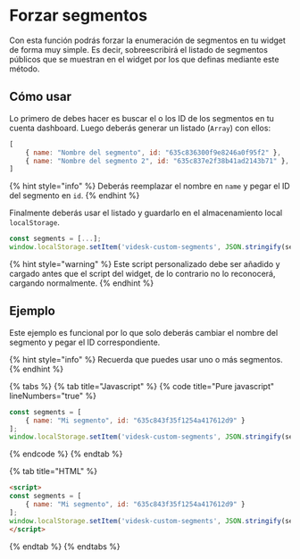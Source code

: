 # Forzar segmentos

Con esta función podrás forzar la enumeración de segmentos en tu widget de forma muy simple. Es decir, sobreescribirá el listado de segmentos públicos que se muestran en el widget por los que definas mediante este método.

## Cómo usar

Lo primero de debes hacer es buscar el o los ID de los segmentos en tu cuenta dashboard. Luego deberás generar un listado (`Array`) con ellos:

```javascript
[
    { name: "Nombre del segmento", id: "635c836300f9e8246a0f95f2" },
    { name: "Nombre del segmento 2", id: "635c837e2f38b41ad2143b71" },
]
```

{% hint style="info" %}
Deberás reemplazar el nombre en `name` y pegar el ID del segmento en `id`.
{% endhint %}

Finalmente deberás usar el listado y guardarlo en el almacenamiento local `localStorage`.

```javascript
const segments = [...];
window.localStorage.setItem('videsk-custom-segments', JSON.stringify(segments));
```

{% hint style="warning" %}
Este script personalizado debe ser añadido y cargado antes que el script del widget, de lo contrario no lo reconocerá, cargando normalmente.
{% endhint %}

## Ejemplo

Este ejemplo es funcional por lo que solo deberás cambiar el nombre del segmento y pegar el ID correspondiente.

{% hint style="info" %}
Recuerda que puedes usar uno o más segmentos.
{% endhint %}

{% tabs %}
{% tab title="Javascript" %}
{% code title="Pure javascript" lineNumbers="true" %}
```javascript
const segments = [
    { name: "Mi segmento", id: "635c843f35f1254a417612d9" }
];
window.localStorage.setItem('videsk-custom-segments', JSON.stringify(segments));
```
{% endcode %}
{% endtab %}

{% tab title="HTML" %}
```html
<script>
const segments = [
    { name: "Mi segmento", id: "635c843f35f1254a417612d9" }
];
window.localStorage.setItem('videsk-custom-segments', JSON.stringify(segments));
</script>
```
{% endtab %}
{% endtabs %}

